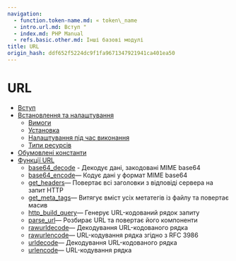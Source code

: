 ```yaml
---
navigation:
  - function.token-name.md: « token\_name
  - intro.url.md: Вступ "
  - index.md: PHP Manual
  - refs.basic.other.md: Інші базові модулі
title: URL
origin_hash: ddf652f5224dc9f1fa9671347921941ca401ea50
---
```

# URL

-   [Вступ](intro.url.md)
-   [Встановлення та налаштування](url.setup.md)
    -   [Вимоги](url.requirements.md)
    -   [Установка](url.installation.md)
    -   [Налаштування під час виконання](url.configuration.md)
    -   [Типи ресурсів](url.resources.md)
-   [Обумовлені константи](url.constants.md)
-   [Функції URL](ref.url.md)
    -   [base64\_decode](function.base64-decode.md) \- Декодує дані, закодовані MIME base64
    -   [base64\_encode](function.base64-encode.md)— Кодує дані у формат MIME base64
    -   [get\_headers](function.get-headers.md)— Повертає всі заголовки з відповіді сервера на запит HTTP
    -   [get\_meta\_tags](function.get-meta-tags.md)— Витягує вміст усіх метатегів із файлу та повертає масив
    -   [http\_build\_query](function.http-build-query.md)— Генерує URL-кодований рядок запиту
    -   [parse\_url](function.parse-url.md)— Розбирає URL та повертає його компоненти
    -   [rawurldecode](function.rawurldecode.md)— Декодування URL-кодованого рядка
    -   [rawurlencode](function.rawurlencode.md)— URL-кодування рядка згідно з RFC 3986
    -   [urldecode](function.urldecode.md)— Декодування URL-кодованого рядка
    -   [urlencode](function.urlencode.md)— URL-кодування рядка
